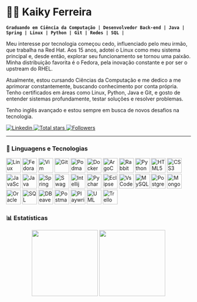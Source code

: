 # 👨‍💻 Kaiky Ferreira

**`Graduando em Ciência da Computação | Desenvolvedor Back-end | Java | Spring | Linux | Python | Git | Redes | SQL |`**

Meu interesse por tecnologia começou cedo, influenciado pelo meu irmão, que trabalha na Red Hat. Aos 15 anos, adotei o Linux como meu sistema principal e, desde então, explorar seu funcionamento se tornou uma paixão. Minha distribuição favorita é o Fedora, pela inovação constante e por ser o upstream do RHEL.

Atualmente, estou cursando Ciências da Computação e me dedico a me aprimorar constantemente, buscando conhecimento por conta própria. Tenho certificados em áreas como Linux, Python, Java e Git, e gosto de entender sistemas profundamente, testar soluções e resolver problemas.

Tenho inglês avançado e estou sempre em busca de novos desafios na tecnologia. 

<p align="left">
    <a href="https://www.linkedin.com/in/ksferreira35/">
        <img 
            alt="Linkedin" 
            title="Account Linkedin" 
            src="https://custom-icon-badges.demolab.com/badge/-Linkedin-blue?style=for-the-badge&logo=linke&logoColor=white"
        />
    </a> 
    <a href="https://github.com/ksferreira35?tab=repositories&sort=stargazers">
        <img 
            alt="Total stars" 
            title="Total stars on GitHub" 
            src="https://custom-icon-badges.demolab.com/github/stars/ksferreira35?color=55960c&style=for-the-badge&labelColor=488207&logo=star&label=Stars&random=1233234"
        />
    </a>
    <a href="https://github.com/ksferreira35?tab=followers">
        <img 
            alt="Followers" 
            title="Followers on GitHub" 
            src="https://custom-icon-badges.demolab.com/github/followers/ksferreira35?color=236ad3&labelColor=1155ba&style=for-the-badge&logo=github&label=Followers&logoColor=white&random=1234"
        />
    </a>
</p>

---

### 🤖 Linguagens e Tecnologias

<div align="left">
    <!-- Sistema operacional e terminal -->
    <img 
        alt="Linux" 
        title="Linux" 
        width="40px"
        src="https://cdn.jsdelivr.net/gh/devicons/devicon@latest/icons/linux/linux-original.svg"
        />
    <img 
        alt="Fedora" 
        title="Fedora" 
        width="40px" 
        src="https://cdn.jsdelivr.net/gh/devicons/devicon@latest/icons/fedora/fedora-plain.svg"
        />
    <img 
        alt="Vim" 
        title="Vim" 
        width="40px" 
        src="https://cdn.jsdelivr.net/gh/devicons/devicon@latest/icons/vim/vim-original.svg"
        />
    <!-- Controle de versão e containers -->
    <img 
        alt="Git" 
        title="Git" 
        width="40px" 
        src="https://cdn.jsdelivr.net/gh/devicons/devicon@latest/icons/git/git-original.svg"
        />
    <img 
        alt="Podman" 
        title="Podman" 
        width="40px" 
        src="https://cdn.jsdelivr.net/gh/devicons/devicon@latest/icons/podman/podman-original.svg"
        />
    <img 
        alt="Docker" 
        title="Docker" 
        width="40px" 
        src="https://cdn.jsdelivr.net/gh/devicons/devicon@latest/icons/docker/docker-original.svg"
        />
    <img 
        alt="ArgoCD" 
        title="ArgoCD" 
        width="40px" 
        src="https://cdn.jsdelivr.net/gh/devicons/devicon@latest/icons/argocd/argocd-original.svg"
        />
    <!-- Mensageria -->
    <img 
        alt="RabbitMQ" 
        title="RabbitMQ" 
        width="40px" 
        src="https://cdn.jsdelivr.net/gh/devicons/devicon@latest/icons/rabbitmq/rabbitmq-original.svg"
        />
    <!-- Linguagens -->
    <img 
        alt="Python" 
        title="Python" 
        width="40px" 
        src="https://cdn.jsdelivr.net/gh/devicons/devicon@latest/icons/python/python-original.svg"
        />
    <img
        alt="HTML5" 
        title="HTML" 
        width="40px" 
        src="https://cdn.jsdelivr.net/gh/devicons/devicon@latest/icons/html5/html5-original.svg" 
        />
    <img
        alt="CSS3" 
        title="CSS" 
        width="40px" 
        src="https://cdn.jsdelivr.net/gh/devicons/devicon@latest/icons/css3/css3-original.svg" 
        />
    <img
        alt="JavaScript" 
        title="JavaScript" 
        width="40px" 
        src="https://cdn.jsdelivr.net/gh/devicons/devicon@latest/icons/javascript/javascript-original.svg" 
        />
    <img 
        alt="Java" 
        title="Java" 
        width="40px" 
        src="https://cdn.jsdelivr.net/gh/devicons/devicon@latest/icons/java/java-original.svg"
        />
    <!-- Frameworks / Auxiliares -->
    <img 
        alt="Spring" 
        title="Spring" 
        width="40px"
        src="https://cdn.jsdelivr.net/gh/devicons/devicon@latest/icons/spring/spring-original.svg"
        />
    <img 
        alt="Swagger" 
        title="Swagger" 
        width="40px" 
        src="https://cdn.jsdelivr.net/gh/devicons/devicon@latest/icons/swagger/swagger-original.svg"
    />
    <!-- IDEs -->
    <img 
        alt="Intellij IDEA" 
        title="Intellij IDEA" 
        width="40px" 
        src="https://cdn.jsdelivr.net/gh/devicons/devicon@latest/icons/intellij/intellij-original.svg"
        />
    <img 
        alt="Pycharm" 
        title="Pycharm" 
        width="40px" 
        src="https://cdn.jsdelivr.net/gh/devicons/devicon@latest/icons/pycharm/pycharm-original.svg"
        />
    <img 
        alt="Eclipse" 
        title="Eclipse" 
        width="40px"  
        src="https://cdn.jsdelivr.net/gh/devicons/devicon@latest/icons/eclipse/eclipse-original.svg" 
        />
    <img 
        alt="VsCode" 
        title="VsCode" 
        width="40px" 
        src="https://cdn.jsdelivr.net/gh/devicons/devicon@latest/icons/vscode/vscode-original.svg"
        />
   <!-- Bancos de dados -->
    <img 
        alt="MySQL" 
        title="MySQL" 
        width="40px" 
        src="https://cdn.jsdelivr.net/gh/devicons/devicon@latest/icons/mysql/mysql-original.svg"
    />
    <img 
        alt="PostgreSQL" 
        title="PostgreSQL" 
        width="40px" 
        src="https://cdn.jsdelivr.net/gh/devicons/devicon@latest/icons/postgresql/postgresql-original.svg"
    />
    <img 
        alt="MongoDB" 
        title="MongoDB" 
        width="40px" 
        src="https://cdn.jsdelivr.net/gh/devicons/devicon@latest/icons/mongodb/mongodb-original.svg"
    />
    <img 
        alt="Oracle" 
        title="Oracle Database" 
        width="40px" 
        src="https://cdn.jsdelivr.net/gh/devicons/devicon@latest/icons/oracle/oracle-original.svg"
    />
    <img 
        alt="SQL Developer" 
        title="SQL Developer" 
        width="40px" 
        src="https://cdn.jsdelivr.net/gh/devicons/devicon@latest/icons/sqldeveloper/sqldeveloper-original.svg"
    />
    <img 
        alt="DBeaver" 
        title="DBeaver" 
        width="40px" 
        src="https://cdn.jsdelivr.net/gh/devicons/devicon@latest/icons/dbeaver/dbeaver-original.svg"
    />
    <!-- Ferramentas de testes e automação -->
    <img 
        alt="Postman" 
        title="Postman" 
        width="40px" 
        src="https://cdn.jsdelivr.net/gh/devicons/devicon@latest/icons/postman/postman-original.svg"
        />
    <img 
        alt="Playwright" 
        title="Playwright" 
        width="40px" 
        src="https://cdn.jsdelivr.net/gh/devicons/devicon@latest/icons/playwright/playwright-original.svg"
        />
    <!-- Modelagem -->
    <img 
        alt="UML" 
        title="UML"
        width="40px" 
        src="https://cdn.jsdelivr.net/gh/devicons/devicon@latest/icons/unifiedmodelinglanguage/unifiedmodelinglanguage-original.svg"
        />
    <!-- Organização e colaboração -->
    <img 
        alt="Trello" 
        title="Trello"
        width="40px" 
        src="https://cdn.jsdelivr.net/gh/devicons/devicon@latest/icons/trello/trello-original.svg"
        />
</div>



### 📊 Estatísticas

<div align="center">
    <a 
        href="https://github.com/ksferreira35" style="display: inline-block; vertical-align: top;">
        <img 
            src="https://github-readme-stats.vercel.app/api?username=ksferreira35&show_icons=true&theme=tokyonight&include_all_commits=true&locale=pt-br&random=1" style="height: 180px; width: auto;" />
    </a>
    <a 
        href="https://github.com/ksferreira35" style="display: inline-block; vertical-align: top;">
        <img 
            src="https://github-readme-stats.vercel.app/api/top-langs/?username=ksferreira35&theme=tokyonight&layout=compact&random=4" 
            style="height: 180px; width: auto;" />
    </a>
</div>
